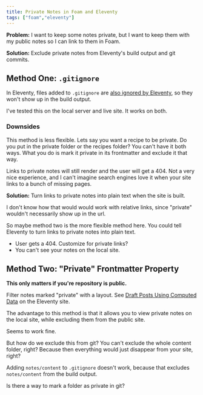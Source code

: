 ```yaml
---
title: Private Notes in Foam and Eleventy
tags: ["foam","eleventy"]
---
```


**Problem:** I want to keep some notes private, but I want to keep them with my public notes so I can link to them in Foam.

**Solution:**  Exclude private notes from Eleventy's build output and git commits.

## Method One: `.gitignore`

In Eleventy, files added to `.gitignore` are [also ignored by Eleventy](https://www.11ty.dev/docs/ignores/), so they won't show up in the build output.

I've tested this on the local server and live site. It works on both.

### Downsides

This method is less flexible. Lets say you want a recipe to be private. Do you put in the private folder or the recipes folder? You can't have it both ways. What you do is mark it private in its frontmatter and exclude it that way.

Links to private notes will still render and the user will get a 404. Not a very nice experience, and I can't imagine search engines love it when your site links to a bunch of missing pages.

**Solution:** Turn links to private notes into plain text when the site is built.

I don't know how that would would work with relative links, since "private" wouldn't necessarily show up in the url.

So maybe method two is the more flexible method here. You could tell Eleventy to turn links to private notes into plain text.

- User gets a 404. Customize for private links?
- You can't see your notes on the local site.

## Method Two: "Private" Frontmatter Property

**This only matters if you're repository is public.**

Filter notes marked "private" with a layout. See [Draft Posts Using Computed Data](https://www.11ty.dev/docs/quicktips/draft-posts/) on the Eleventy site.

The advantage to this method is that it allows you to view private notes on the local site, while excluding them from the public site.

Seems to work fine.

But how do we exclude this from git? You can't exclude the whole content folder, right? Because then everything would just disappear from your site, right?



Adding `notes/content` to `.gitignore` doesn't work, because that excludes `notes/content` from the build output.

Is there a way to mark a folder as private in git?